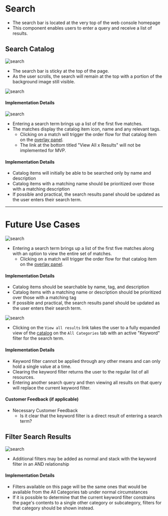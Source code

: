 # Search

- The search bar is located at the very top of the web console homepage
- This component enables users to enter a query and receive a list of results.


## Search Catalog

![search](img/OpenShift-Next-Homepage-AllCat-Getting-Started.png)
- The search bar is sticky at the top of the page.
- As the user scrolls, the search will remain at the top with a portion of the background image still visible.

![search](img/OpenShift-Next-Homepage-ScrolledUp.png)

#### Implementation Details

![search](img/OpenShift-Next-Homepage-SearchResults.png)
- Entering a search term brings up a list of the first five matches.
- The matches display the catalog item icon, name and any relevant tags.
	- Clicking on a match will trigger the order flow for that catalog item on the [overlay panel](http://openshift.github.io/openshift-origin-design/web-console/4-patterns/overlay-panel).
	- The link at the bottom titled "View All x Results" will not be implemented for MVP.

#### Implementation Details
- Catalog items will initially be able to be searched only by name and description
- Catalog items with a matching name should be prioritized over those with a matching description
- If possible and practical, the search results panel should be updated as the user enters their search term.

**********

# Future Use Cases

![search](img/search-02B.png)
- Entering a search term brings up a list of the first five matches along with an option to view the entire set of matches.
	- Clicking on a match will trigger the order flow for that catalog item on the [overlay panel](http://openshift.github.io/openshift-origin-design/web-console/4-patterns/overlay-panel).

#### Implementation Details
- Catalog items should be searchable by name, tag, and description
- Catalog items with a matching name or description should be prioritized over those with a matching tag
- If possible and practical, the search results panel should be updated as the user enters their search term.

![search](img/search-03.png)
- Clicking on the `View all results` link takes the user to a fully expanded view of the [catalog](http://openshift.github.io/openshift-origin-design/web-console/1-homepage/catalog) on the `All Categories` tab with an active "Keyword" filter for the search term.

#### Implementation Details
- Keyword filter cannot be applied through any other means and can only hold a single value at a time.
- Clearing the keyword filter returns the user to the regular list of all resources.
- Entering another search query and then viewing all results on that query will replace the current keyword filter.

#### Customer Feedback (if applicable)
- Necessary Customer Feedback
	- Is it clear that the keyword filter is a direct result of entering a search term?


## Filter Search Results

![search](img/search-04B.png)
- Additional filters may be added as normal and stack with the keyword filter in an AND relationship

#### Implementation Details
- Filters available on this page will be the same ones that would be available from the All Categories tab under normal circumstances
- If it is possible to determine that the current keyword filter constrains the page's contents to a single other category or subcategory, filters for that category should be shown instead.
